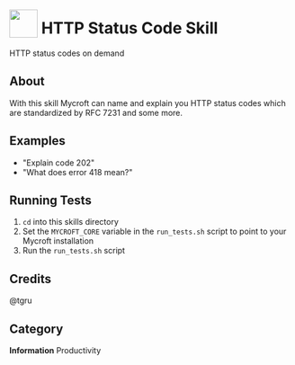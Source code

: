 # <img src="https://raw.githack.com/FortAwesome/Font-Awesome/master/svgs/solid/code.svg" card_color="#000000" width="50" height="50" style="vertical-align:bottom"/> HTTP Status Code Skill
HTTP status codes on demand

## About
With this skill Mycroft can name and explain you HTTP status codes which are standardized by RFC 7231 and some more.

## Examples
* "Explain code 202"
* "What does error 418 mean?"

## Running Tests
1. `cd` into this skills directory
2. Set the `MYCROFT_CORE` variable in the `run_tests.sh` script to point to your Mycroft installation
3. Run the `run_tests.sh` script

## Credits
@tgru

## Category
**Information**
Productivity